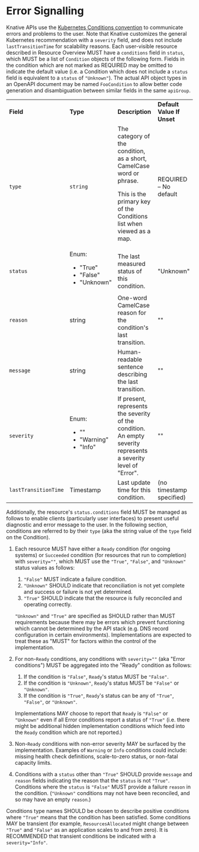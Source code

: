 # Error Signalling

<!-- copied from ../serving/knative-api-specification-1.0.md#error-signalling -->

Knative APIs use the
[Kubernetes Conditions convention](https://github.com/kubernetes/community/blob/master/contributors/devel/sig-architecture/api-conventions.md#typical-status-properties)
to communicate errors and problems to the user. Note that Knative customizes the
general Kubernetes recommendation with a `severity` field, and does not include
`lastTransitionTime` for scalability reasons. Each user-visible resource
described in Resource Overview MUST have a `conditions` field in `status`, which
MUST be a list of `Condition` objects of the following form. Fields in the
condition which are not marked as REQUIRED may be omitted to indicate the
default value (i.e. a Condition which does not include a `status` field is
equivalent to a `status` of `"Unknown"`). The actual API object types in an
OpenAPI document may be named `FooCondition` to allow better code generation and
disambiguation between similar fields in the same `apiGroup`.

<table>
  <tr>
   <td><strong>Field</strong>
   </td>
   <td><strong>Type</strong>
   </td>
   <td><strong>Description</strong>
   </td>
   <td><strong>Default Value If Unset</strong>
   </td>
  </tr>
  <tr>
   <td><code>type</code>
   </td>
   <td><code>string</code>
   </td>
   <td>The category of the condition, as a short, CamelCase word or phrase.
<p>
This is the primary key of the Conditions list when viewed as a map.
   </td>
   <td>REQUIRED – No default
   </td>
  </tr>
  <tr>
   <td><code>status</code>
   </td>
   <td>Enum:<ul>

<li>"True"
<li>"False"
<li>"Unknown"</li></ul>

   </td>
   <td>The last measured status of this condition.
   </td>
   <td>"Unknown"
   </td>
  </tr>
  <tr>
   <td><code>reason</code>
   </td>
   <td>string
   </td>
   <td>One-word CamelCase reason for the condition's last transition.
   </td>
   <td>""
   </td>
  </tr>
  <tr>
   <td><code>message</code>
   </td>
   <td>string
   </td>
   <td>Human-readable sentence describing the last transition.
   </td>
   <td>""
   </td>
  </tr>
  <tr>
   <td><code>severity</code>
   </td>
   <td>Enum:<ul>

<li>""
<li>"Warning"
<li>"Info"</li></ul>

   </td>
   <td>If present, represents the severity of the condition. An empty severity represents a severity level of "Error". 
   </td>
   <td>""
   </td>
  </tr>
  <tr>
   <td><code>lastTransitionTime</code>
   </td>
   <td>Timestamp
   </td>
   <td>Last update time for this condition.
   </td>
   <td>(no timestamp specified)
   </td>
  </tr>
</table>

Additionally, the resource's `status.conditions` field MUST be managed as
follows to enable clients (particularly user interfaces) to present useful
diagnostic and error message to the user. In the following section, conditions
are referred to by their `type` (aka the string value of the `type` field on the
Condition).

1.  Each resource MUST have either a `Ready` condition (for ongoing systems) or
    `Succeeded` condition (for resources that run to completion) with
    `severity=""`, which MUST use the `"True"`, `"False"`, and `"Unknown"`
    status values as follows:

    1.  `"False"` MUST indicate a failure condition.
    1.  `"Unknown"` SHOULD indicate that reconciliation is not yet complete and
        success or failure is not yet determined.
    1.  `"True"` SHOULD indicate that the resource is fully reconciled and
        operating correctly.

    `"Unknown"` and `"True"` are specified as SHOULD rather than MUST
    requirements because there may be errors which prevent functioning which
    cannot be determined by the API stack (e.g. DNS record configuration in
    certain environments). Implementations are expected to treat these as "MUST"
    for factors within the control of the implementation.

1.  For non-`Ready` conditions, any conditions with `severity=""` (aka "Error
    conditions") MUST be aggregated into the "Ready" condition as follows:

    1.  If the condition is `"False"`, `Ready`'s status MUST be `"False"`.
    1.  If the condition is `"Unknown"`, `Ready`'s status MUST be `"False"` or
        `"Unknown"`.
    1.  If the condition is `"True"`, `Ready`'s status can be any of `"True"`,
        `"False"`, or `"Unknown"`.

    Implementations MAY choose to report that `Ready` is `"False"` or
    `"Unknown"` even if all Error conditions report a status of `"True"` (i.e.
    there might be additional hidden implementation conditions which feed into
    the `Ready` condition which are not reported.)

1.  Non-`Ready` conditions with non-error severity MAY be surfaced by the
    implementation. Examples of `Warning` or `Info` conditions could include:
    missing health check definitions, scale-to-zero status, or non-fatal
    capacity limits.

1.  Conditions with a `status` other than `"True"` SHOULD provide `message` and
    `reason` fields indicating the reason that the `status` is not `"True"`.
    Conditions where the `status` is `"False"` MUST provide a failure `reason`
    in the condition. (`"Unknown"` conditions may not have been reconciled, and
    so may have an empty `reason`.)

Conditions type names SHOULD be chosen to describe positive conditions where
`"True"` means that the condition has been satisfied. Some conditions MAY be
transient (for example, `ResourcesAllocated` might change between `"True"` and
`"False"` as an application scales to and from zero). It is RECOMMENDED that
transient conditions be indicated with a `severity="Info"`.
